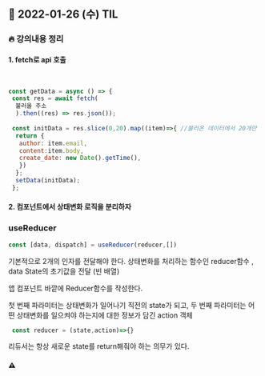 ## 📆 2022-01-26 (수) TIL

### 🔥 강의내용 정리<br>
 
 
#### 1. fetch로 api 호출

```js


const getData = async () => {
 const res = await fetch(
  불러올 주소
  ).then((res) => res.json());
  
 const initData = res.slice(0,20).map((item)=>{ //불러온 데이터에서 20개만 추출하여 map으로 순회
  return {
   author: item.email,
   content:item.body,
   create_date: new Date().getTime(),
   })
  };
  setData(initData);
 };

```

#### 2. 컴포넌트에서 상태변화 로직을 분리하자
### useReducer

```js
const [data, dispatch] = useReducer(reducer,[])
```


기본적으로 2개의 인자를 전달해야 한다.
상태변화를 처리하는 함수인 reducer함수 , data State의 초기값을 전달 (빈 배열)

앱 컴포넌트 바깥에 Reducer함수를 작성한다.

첫 번째 파라미터는 상태변화가 일어나기 직전의 state가 되고, 
두 번째 파라미터는 어떤 상태변화를 일으켜야 하는지에 대한 정보가 담긴 action 객체
```js
 const reducer = (state,action)=>{}
```

리듀서는 항상 새로운 state를 return해줘야 하는 의무가 있다. 


#### ⚠️  

 
